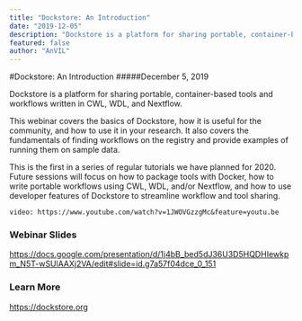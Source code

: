 ```yaml
---
title: "Dockstore: An Introduction"
date: "2019-12-05"
description: "Dockstore is a platform for sharing portable, container-based tools and workflows written in CWL, WDL, and Nextflow. This webinar covers the basics of Dockstore, how it is useful for the community, and how to use it in your research."
featured: false
author: "AnVIL"
---
```


#Dockstore: An Introduction
#####December 5, 2019

<hero small>Dockstore is a platform for sharing portable, container-based tools and workflows written in CWL, WDL, and Nextflow.</hero>

This webinar covers the basics of Dockstore, how it is useful for the community, and how to use it in your research.  It also covers the fundamentals of finding workflows on the registry and provide examples of running them on sample data.

This is the first in a series of regular tutorials we have planned for 2020.  Future sessions will focus on how to package tools with Docker, how to write portable workflows using CWL, WDL, and/or Nextflow, and how to use developer features of Dockstore to streamline workflow and tool sharing.

`video: https://www.youtube.com/watch?v=1JWOVGzzgMc&feature=youtu.be`

### Webinar Slides
<https://docs.google.com/presentation/d/1j4bB_bed5dJ36U3D5HQDHIewkpm_N5T-wSUlAAXj2VA/edit#slide=id.g7a57f04dce_0_151>


### Learn More
<https://dockstore.org>
